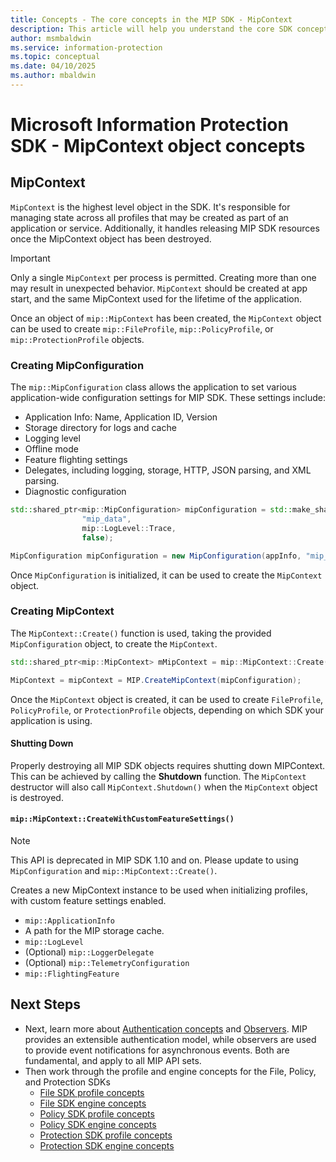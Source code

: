 ```yaml
---
title: Concepts - The core concepts in the MIP SDK - MipContext
description: This article will help you understand the core SDK concept called MipContext, which drives application initialization.
author: msmbaldwin
ms.service: information-protection
ms.topic: conceptual
ms.date: 04/10/2025
ms.author: mbaldwin
---
```


# Microsoft Information Protection SDK - MipContext object concepts

## MipContext

`MipContext` is the highest level object in the SDK. It's responsible for managing state across all profiles that may be created as part of an application or service. Additionally, it handles releasing MIP SDK resources once the MipContext object has been destroyed. 

> [!IMPORTANT]
> Only a single `MipContext` per process is permitted. Creating more than one may result in unexpected behavior. `MipContext` should be created at app start, and the same MipContext used for the lifetime of the application. 

Once an object of `mip::MipContext` has been created, the `MipContext` object can be used to create `mip::FileProfile`, `mip::PolicyProfile`, or `mip::ProtectionProfile` objects.

### Creating MipConfiguration

The `mip::MipConfiguration` class allows the application to set various application-wide configuration settings for MIP SDK. These settings include: 

- Application Info: Name, Application ID, Version
- Storage directory for logs and cache
- Logging level
- Offline mode
- Feature flighting settings
- Delegates, including logging, storage, HTTP, JSON parsing, and XML parsing.
- Diagnostic configuration

```cpp
std::shared_ptr<mip::MipConfiguration> mipConfiguration = std::make_shared<mip::MipConfiguration>(mAppInfo,
				"mip_data",
				mip::LogLevel::Trace,
				false);
```

```csharp
MipConfiguration mipConfiguration = new MipConfiguration(appInfo, "mip_data", LogLevel.Trace, false);
```

Once `MipConfiguration` is initialized, it can be used to create the `MipContext` object.

### Creating MipContext

The `MipContext::Create()` function is used, taking the provided `MipConfiguration` object, to create the `MipContext`.

```cpp
std::shared_ptr<mip::MipContext> mMipContext = mip::MipContext::Create(mipConfiguration);
```

```csharp
MipContext = mipContext = MIP.CreateMipContext(mipConfiguration);
```

Once the `MipContext` object is created, it can be used to create `FileProfile`, `PolicyProfile`, or `ProtectionProfile` objects, depending on which SDK your application is using.

#### Shutting Down

Properly destroying all MIP SDK objects requires shutting down MIPContext. This can be achieved by calling the **Shutdown** function. The `MipContext` destructor will also call `MipContext.Shutdown()` when the `MipContext` object is destroyed.

<!--remove from docs in 1.11 -->
#### `mip::MipContext::CreateWithCustomFeatureSettings()`

> [!NOTE]
> This API is deprecated in MIP SDK 1.10 and on. Please update to using `MipConfiguration` and `mip::MipContext::Create()`.

Creates a new MipContext instance to be used when initializing profiles, with custom feature settings enabled.

- `mip::ApplicationInfo`
- A path for the MIP storage cache.
- `mip::LogLevel`
- (Optional) `mip::LoggerDelegate`
- (Optional) `mip::TelemetryConfiguration`
- `mip::FlightingFeature`

## Next Steps

- Next, learn more about [Authentication concepts](concept-authentication-cpp.md) and [Observers](concept-async-observers.md). MIP provides an extensible authentication model, while observers are used to provide event notifications for asynchronous events. Both are fundamental, and apply to all MIP API sets.
- Then work through the profile and engine concepts for the File, Policy, and Protection SDKs
  - [File SDK profile concepts](concept-profile-engine-file-profile-cpp.md)
  - [File SDK engine concepts](concept-profile-engine-file-engine-cpp.md)
  - [Policy SDK profile concepts](concept-profile-engine-file-profile-cpp.md)
  - [Policy SDK engine concepts](concept-profile-engine-file-engine-cpp.md)
  - [Protection SDK profile concepts](concept-profile-engine-file-profile-cpp.md)
  - [Protection SDK engine concepts](concept-profile-engine-file-engine-cpp.md)
